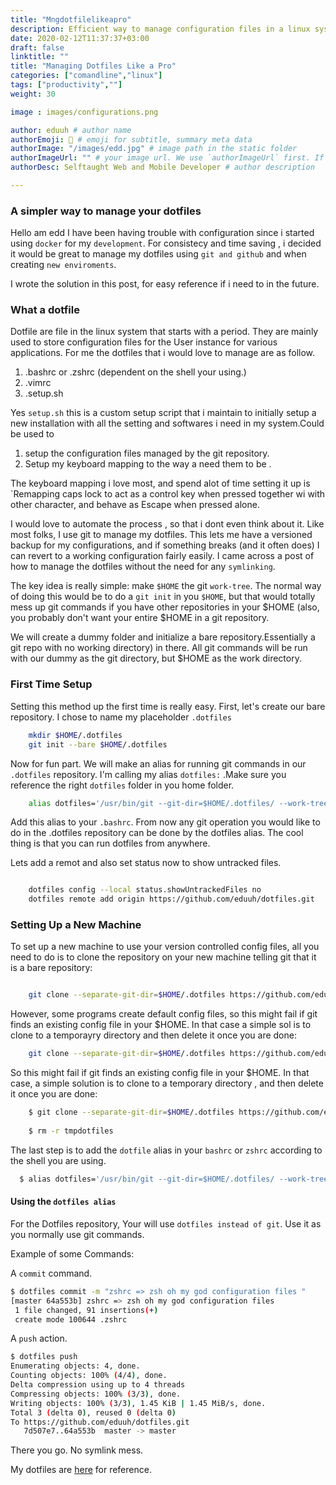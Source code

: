 ```yaml
---
title: "Mngdotfilelikeapro"
description: Efficient way to manage configuration files in a linux system.
date: 2020-02-12T11:37:37+03:00
draft: false
linktitle: ""
title: "Managing Dotfiles Like a Pro"
categories: ["comandline","linux"]
tags: ["productivity",""]
weight: 30

image : images/configurations.png

author: eduuh # author name
authorEmoji: 🤖 # emoji for subtitle, summary meta data
authorImage: "/images/edd.jpg" # image path in the static folder
authorImageUrl: "" # your image url. We use `authorImageUrl` first. If not set, we use `authorImage`.
authorDesc: Selftaught Web and Mobile Developer # author description

---
```

### A simpler way to manage your dotfiles

Hello am edd I have been having trouble with configuration since i started using `docker` for my `development`.
For consistecy and time saving , i decided it would be great to manage my dotfiles using `git and github` and when creating `new enviroments`.

I wrote the solution in this post, for easy reference if i need to in the future.


### What a dotfile

Dotfile are file in the linux system that starts with a period. They are 
mainly used to store configuration files for the User instance for various
applications. For me the dotfiles that i would love to manage are as 
follow.

1. .bashrc or .zshrc (dependent on the shell your using.)
2. .vimrc
3. .setup.sh

Yes `setup.sh` this is a custom setup script that i maintain to initially setup a new installation with all the setting and softwares i need in my
system.Could be used to 

1. setup the configuration files managed by the git repository.
2. Setup my keyboard mapping to the way a need them to be .

The keyboard mapping i love most, and spend alot of time setting it up
is `Remapping caps lock to act as a control key when pressed together wi  with other character, and behave as Escape when pressed alone.

I would love to automate the process , so that i dont even think about it.
Like most folks, I use git to manage my dotfiles. This lets me have a 
versioned backup for my configurations, and if something breaks (and it
often does) I can revert to a working configuration fairly easily. I came across a post of how to manage the dotfiles without the need for any 
`symlinking`. 

The key idea is really simple: make `$HOME` the git `work-tree`. The normal way of doing this would be to do a `git init` in you `$HOME`, but that
would totally mess up git commands if you have other repositories in your
$HOME (also, you probably don't want your entire $HOME in a git repository.

We will create a dummy folder and initialize a bare repository.Essentially
a git repo with no working directory) in there. All git commands will be run with our dummy as the git directory, but $HOME as the work directory.

### First Time Setup

Setting this method up the first time is really easy. First, let's create
our bare repository. I chose to name my placeholder `.dotfiles` 

```bash
	mkdir $HOME/.dotfiles
	git init --bare $HOME/.dotfiles
```

Now for fun part. We will make an alias for running git commands in our
`.dotfiles` repository. I'm calling my alias `dotfiles:` .Make sure you reference the right `dotfiles` 
folder in you home folder.

```bash
	alias dotfiles='/usr/bin/git --git-dir=$HOME/.dotfiles/ --work-tree=$HOME'
```

Add this alias to your `.bashrc`. From now any git operation you would like to do in the .dotfiles repository can be done by the dotfiles alias. The
cool thing is that you can run dotfiles from anywhere.

Lets add a remot and also set status now to show untracked files.

```bash

	dotfiles config --local status.showUntrackedFiles no
	dotfiles remote add origin https://github.com/eduuh/dotfiles.git

```

### Setting Up a New Machine
To set up a new machine to use your version controlled config files, all
you need to do is to clone the repository on your new machine telling git that it is a bare repository:

```bash

	git clone --separate-git-dir=$HOME/.dotfiles https://github.com/eduuh/dotfiles.git

```
However, some programs create default config files, so this might fail if git finds an existing config file in your $HOME. In that case a simple sol is to clone to a temporayry directory and then delete it once you are done:

```bash
 	git clone --separate-git-dir=$HOME/.dotfiles https://github.com/eduuh/dotfiles.git
```

So this might fail if git finds an existing config file in your $HOME. In that case, a simple solution is to clone to a temporary directory , and then delete it once you are done: 

```bash
	$ git clone --separate-git-dir=$HOME/.dotfiles https://github.com/eduuh/dotfiles.git --recursive --verbose --exclude '.git' tmpdotfiles/ $HOME/  
	
	$ rm -r tmpdotfiles

```

The last step is to add the `dotfile` alias in your `bashrc` or `zshrc` according to the shell you are
using.

```bash
  $ alias dotfiles='/usr/bin/git --git-dir=$HOME/.dotfiles/ --work-tree=$HOME'c 
```
#### Using the `dotfiles alias`

For the Dotfiles repository, Your will use `dotfiles instead of git`. Use it as you normally use git
commands.

Example of some Commands:

A `commit` command.
```bash
$ dotfiles commit -m "zshrc => zsh oh my god configuration files "
[master 64a553b] zshrc => zsh oh my god configuration files
 1 file changed, 91 insertions(+)
 create mode 100644 .zshrc

```
A `push` action.

```bash
$ dotfiles push
Enumerating objects: 4, done.
Counting objects: 100% (4/4), done.
Delta compression using up to 4 threads
Compressing objects: 100% (3/3), done.
Writing objects: 100% (3/3), 1.45 KiB | 1.45 MiB/s, done.
Total 3 (delta 0), reused 0 (delta 0)
To https://github.com/eduuh/dotfiles.git
   7d507e7..64a553b  master -> master
```

There you go. No symlink mess.

My dotfiles are [here](https://github.com/eduuh/dotfiles) for reference.













